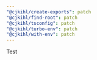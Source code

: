 ```yaml
---
"@cjkihl/create-exports": patch
"@cjkihl/find-root": patch
"@cjkihl/tsconfig": patch
"@cjkihl/turbo-env": patch
"@cjkihl/with-env": patch
---
```


Test
